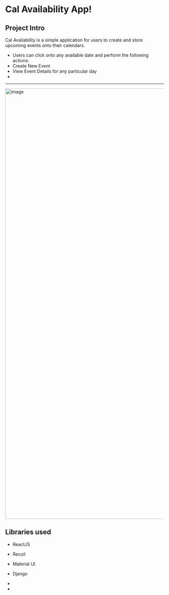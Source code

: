 # Cal Availability App! 

## Project Intro
Cal Availability is a simple application for users to create and store upcoming events onto their calendars.
- Users can click onto any available date and perform the following actions: 
- Create New Event
- View Event Details for any particular day 
- 


--- 

<img width="1365" alt="image" src="https://user-images.githubusercontent.com/89538905/183824573-798ab296-9429-4681-9519-d4ab04907180.png">


## Libraries used 
- ReactJS
- Recoil
- Material UI 
- Django
- 

- 
